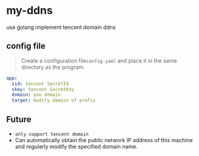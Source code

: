 # my-ddns
use golang implement tencent domain ddns 

## config file
> Create a configuration file`config.yaml` and place it in the same directory as the program.
```yaml
app:
  sid: tencent SecretId
  skey: tencent SecretKey
  domain: you domain
  target: modify domain of prefix
```

## Future
- `only support tencent domain`
- Can automatically obtain the public network IP address of this machine and regularly modify the specified domain name.